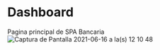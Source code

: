 # Dashboard
Pagina principal de SPA Bancaria
![Captura de Pantalla 2021-06-16 a la(s) 12 10 48](https://user-images.githubusercontent.com/72485462/122263301-e4deee00-ce9b-11eb-924a-470c0f3bee63.png)

